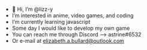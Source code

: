 - 👋 Hi, I’m @lizz-y
- I’m interested in anime, video games, and coding
- I’m currently learning javascript
- Some day I would like to develop my own game
- You can reach me through Discord --> astrine#6532
- Or e-mail at elizabeth.a.bullard@outlook.com

<!---
lizz-y/lizz-y is a ✨ special ✨ repository because its `README.md` (this file) appears on your GitHub profile.
You can click the Preview link to take a look at your changes.
--->
